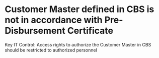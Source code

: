 # Customer Master defined in CBS  is not in accordance with Pre-Disbursement Certificate

Key IT Control: Access rights to authorize the Customer Master in CBS should be restricted to authorized personnel